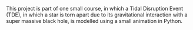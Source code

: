 This project is part of one small course, in which a Tidal Disruption Event (TDE), in which a star is torn apart due to its gravitational interaction with a super massive black hole, is modelled using a small animation in Python. 

